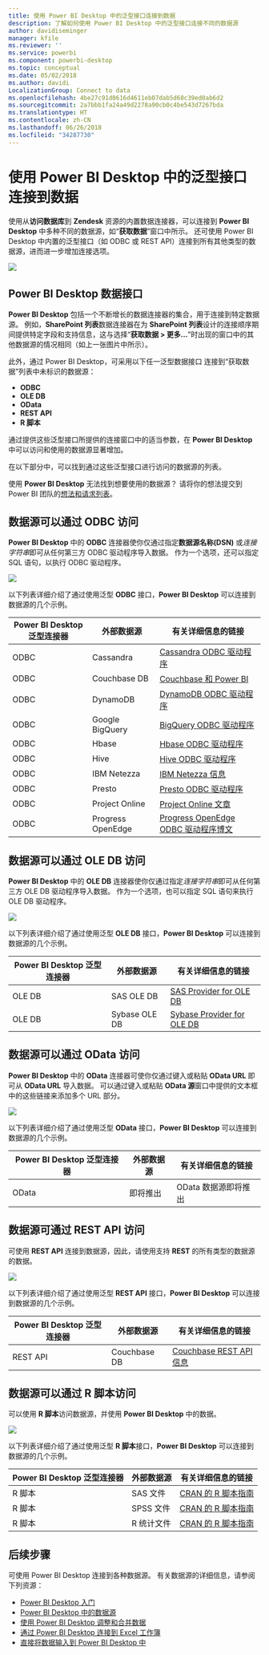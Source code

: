 ```yaml
---
title: 使用 Power BI Desktop 中的泛型接口连接到数据
description: 了解如何使用 Power BI Desktop 中的泛型接口连接不同的数据源
author: davidiseminger
manager: kfile
ms.reviewer: ''
ms.service: powerbi
ms.component: powerbi-desktop
ms.topic: conceptual
ms.date: 05/02/2018
ms.author: davidi
LocalizationGroup: Connect to data
ms.openlocfilehash: 4be27c91d0616d4611eb07dab5d68c39ed0ab6d2
ms.sourcegitcommit: 2a7bbb1fa24a49d2278a90cb0c4be543d7267bda
ms.translationtype: HT
ms.contentlocale: zh-CN
ms.lasthandoff: 06/26/2018
ms.locfileid: "34287730"
---
```

# <a name="connect-to-data-using-generic-interfaces-in-power-bi-desktop"></a>使用 Power BI Desktop 中的泛型接口连接到数据
使用从**访问数据库**到 **Zendesk** 资源的内置数据连接器，可以连接到 **Power BI Desktop** 中多种不同的数据源，如“**获取数据**”窗口中所示。 还可使用 Power BI Desktop 中内置的泛型接口（如 ODBC 或 REST API）连接到所有其他类型的数据源，进而进一步增加连接选项。

![](media/desktop-connect-using-generic-interfaces/generic-data-interfaces_1.png)

## <a name="power-bi-desktop-data-interfaces"></a>Power BI Desktop 数据接口
**Power BI Desktop** 包括一个不断增长的数据连接器的集合，用于连接到特定数据源。 例如，**SharePoint 列表**数据连接器在为 **SharePoint 列表**设计的连接顺序期间提供特定字段和支持信息，这与选择“**获取数据 > 更多...**”时出现的窗口中的其他数据源的情况相同（如上一张图片中所示）。

此外，通过 Power BI Desktop，可采用以下任一泛型数据接口 连接到“获取数据”列表中未标识的数据源：

* **ODBC**
* **OLE DB**
* **OData**
* **REST API**
* **R 脚本**

通过提供这些泛型接口所提供的连接窗口中的适当参数，在 **Power BI Desktop** 中可以访问和使用的数据源显著增加。

在以下部分中，可以找到通过这些泛型接口进行访问的数据源的列表。

使用 **Power BI Desktop** 无法找到想要使用的数据源？ 请将你的想法提交到 Power BI 团队的[想法和请求列表](https://ideas.powerbi.com/)。

## <a name="data-sources-accessible-through-odbc"></a>数据源可以通过 ODBC 访问
**Power BI Desktop** 中的 **ODBC** 连接器使你仅通过指定**数据源名称(DSN)** 或*连接字符串*即可从任何第三方 ODBC 驱动程序导入数据。 作为一个选项，还可以指定 SQL 语句，以执行 ODBC 驱动程序。

![](media/desktop-connect-using-generic-interfaces/generic-data-interfaces_2.png)

以下列表详细介绍了通过使用泛型 **ODBC** 接口，**Power BI Desktop** 可以连接到数据源的几个示例。

| Power BI Desktop 泛型连接器 | 外部数据源 | 有关详细信息的链接 |
| --- | --- | --- |
| ODBC |Cassandra |[Cassandra ODBC 驱动程序](http://www.simba.com/drivers/cassandra-odbc-jdbc/) |
| ODBC |Couchbase DB |[Couchbase 和 Power BI](https://powerbi.microsoft.com/en-us/blog/visualizing-data-from-couchbase-server-v4-using-power-bi/) |
| ODBC |DynamoDB |[DynamoDB ODBC 驱动程序](http://www.simba.com/drivers/dynamodb-odbc-jdbc/) |
| ODBC |Google BigQuery |[BigQuery ODBC 驱动程序](http://www.simba.com/drivers/bigquery-odbc-jdbc/) |
| ODBC |Hbase |[Hbase ODBC 驱动程序](http://www.simba.com/drivers/hbase-odbc-jdbc/) |
| ODBC |Hive |[Hive ODBC 驱动程序](http://www.simba.com/drivers/hive-odbc-jdbc/) |
| ODBC |IBM Netezza |[IBM Netezza 信息](https://www.ibm.com/support/knowledgecenter/SSULQD_7.2.1/com.ibm.nz.datacon.doc/c_datacon_plg_overview.html) |
| ODBC |Presto |[Presto ODBC 驱动程序](http://www.simba.com/drivers/presto-odbc-jdbc/) |
| ODBC |Project Online |[Project Online 文章](desktop-project-online-connect-to-data.md) |
| ODBC |Progress OpenEdge |[Progress OpenEdge ODBC 驱动程序博文](https://na01.safelinks.protection.outlook.com/?url=https%3A%2F%2Fwww.progress.com%2Fblogs%2Fconnect-microsoft-power-bi-to-openedge-via-odbc-driver&data=02%7C01%7CMatt.Masson%40microsoft.com%7C5e63742e6c454308b58a08d4034b5923%7C72f988bf86f141af91ab2d7cd011db47%7C1%7C0%7C636137069555329811&sdata=gSu2Rq3vZ0uBVOgjaXxd8Y3uBf%2B8DidX6PG33jwAduY%3D&reserved=0) |

## <a name="data-sources-accessible-through-ole-db"></a>数据源可以通过 OLE DB 访问
**Power BI Desktop** 中的 **OLE DB** 连接器使你仅通过指定*连接字符串*即可从任何第三方 OLE DB 驱动程序导入数据。 作为一个选项，也可以指定 SQL 语句来执行 OLE DB 驱动程序。

![](media/desktop-connect-using-generic-interfaces/generic-data-interfaces_3.png)

以下列表详细介绍了通过使用泛型 **OLE DB** 接口，**Power BI Desktop** 可以连接到数据源的几个示例。

| Power BI Desktop 泛型连接器 | 外部数据源 | 有关详细信息的链接 |
| --- | --- | --- |
| OLE DB |SAS OLE DB |[SAS Provider for OLE DB](https://support.sas.com/downloads/package.htm?pid=648) |
| OLE DB |Sybase OLE DB |[Sybase Provider for OLE DB](http://infocenter.sybase.com/help/index.jsp?topic=/com.sybase.infocenter.dc35888.1550/doc/html/jon1256941734395.html) |

## <a name="data-sources-accessible-through-odata"></a>数据源可以通过 OData 访问
**Power BI Desktop** 中的 **OData** 连接器可使你仅通过键入或粘贴 **OData URL** 即可从 **OData URL** 导入数据。 可以通过键入或粘贴 **OData 源**窗口中提供的文本框中的这些链接来添加多个 URL 部分。

![](media/desktop-connect-using-generic-interfaces/generic-data-interfaces_4.png)

以下列表详细介绍了通过使用泛型 **OData** 接口，**Power BI Desktop** 可以连接到数据源的几个示例。

| Power BI Desktop 泛型连接器 | 外部数据源 | 有关详细信息的链接 |
| --- | --- | --- |
| OData |即将推出 |OData 数据源即将推出 |

## <a name="data-sources-accessible-through-rest-apis"></a>数据源可通过 REST API 访问
可使用 **REST API** 连接到数据源，因此，请使用支持 **REST** 的所有类型的数据源的数据。

![](media/desktop-connect-using-generic-interfaces/generic-data-interfaces_5.png)

以下列表详细介绍了通过使用泛型 **REST API** 接口，**Power BI Desktop** 可以连接到数据源的几个示例。

| Power BI Desktop 泛型连接器 | 外部数据源 | 有关详细信息的链接 |
| --- | --- | --- |
| REST API |Couchbase DB |[Couchbase REST API 信息](https://powerbi.microsoft.com/en-us/blog/visualizing-data-from-couchbase-server-v4-using-power-bi/) |

## <a name="data-sources-accessible-through-r-script"></a>数据源可以通过 R 脚本访问
可以使用 **R 脚本**访问数据源，并使用 **Power BI Desktop** 中的数据。

![](media/desktop-connect-using-generic-interfaces/r-scripts-2.png)

以下列表详细介绍了通过使用泛型 **R 脚本**接口，**Power BI Desktop** 可以连接到数据源的几个示例。

| Power BI Desktop 泛型连接器 | 外部数据源 | 有关详细信息的链接 |
| --- | --- | --- |
| R 脚本 |SAS 文件 |[CRAN 的 R 脚本指南](https://cran.r-project.org/doc/manuals/R-data.html) |
| R 脚本 |SPSS 文件 |[CRAN 的 R 脚本指南](https://cran.r-project.org/doc/manuals/R-data.html) |
| R 脚本 |R 统计文件 |[CRAN 的 R 脚本指南](https://cran.r-project.org/doc/manuals/R-data.html) |

## <a name="next-steps"></a>后续步骤
可使用 Power BI Desktop 连接到各种数据源。 有关数据源的详细信息，请参阅下列资源：

* [Power BI Desktop 入门](desktop-getting-started.md)
* [Power BI Desktop 中的数据源](desktop-data-sources.md)
* [使用 Power BI Desktop 调整和合并数据](desktop-shape-and-combine-data.md)
* [通过 Power BI Desktop 连接到 Excel 工作簿](desktop-connect-excel.md)   
* [直接将数据输入到 Power BI Desktop 中](desktop-enter-data-directly-into-desktop.md)   

